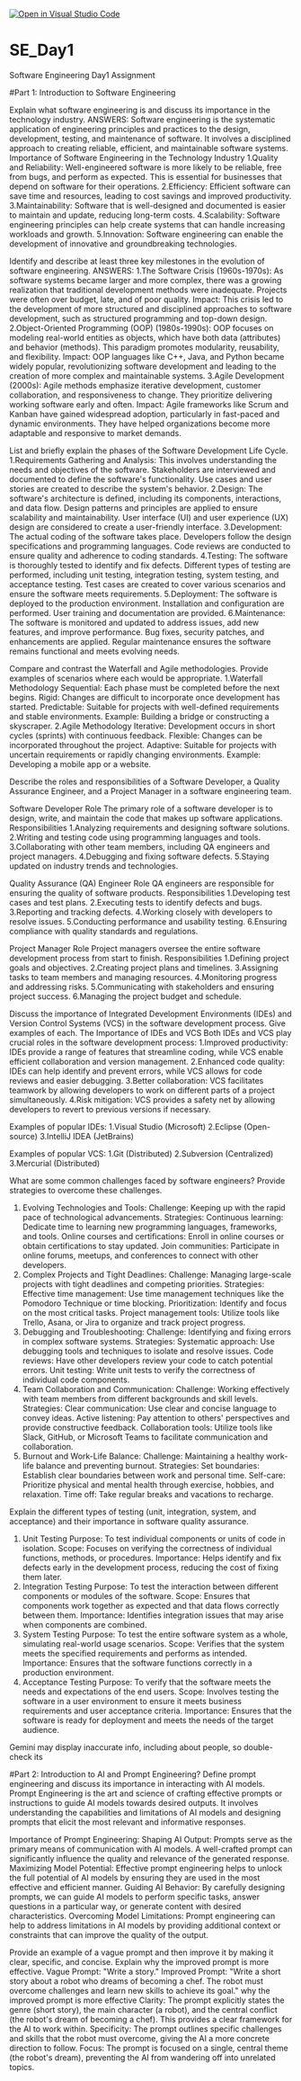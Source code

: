 [![Open in Visual Studio Code](https://classroom.github.com/assets/open-in-vscode-2e0aaae1b6195c2367325f4f02e2d04e9abb55f0b24a779b69b11b9e10269abc.svg)](https://classroom.github.com/online_ide?assignment_repo_id=15745644&assignment_repo_type=AssignmentRepo)
# SE_Day1
Software Engineering Day1 Assignment

#Part 1: Introduction to Software Engineering

Explain what software engineering is and discuss its importance in the technology industry.
ANSWERS:
Software engineering is the systematic application of engineering principles and practices to the design, development, testing, and maintenance of software. It involves a disciplined approach to creating reliable, efficient, and maintainable software systems.
                                       Importance of Software Engineering in the Technology Industry
1.Quality and Reliability: Well-engineered software is more likely to be reliable, free from bugs, and perform as expected. This is essential for businesses that depend on software for their operations.
2.Efficiency: Efficient software can save time and resources, leading to cost savings and improved productivity.
3.Maintainability: Software that is well-designed and documented is easier to maintain and update, reducing long-term costs.
4.Scalability: Software engineering principles can help create systems that can handle increasing workloads and growth.
5.Innovation: Software engineering can enable the development of innovative and groundbreaking technologies.

Identify and describe at least three key milestones in the evolution of software engineering.
ANSWERS:
1.The Software Crisis (1960s-1970s):
As software systems became larger and more complex, there was a growing realization that traditional development methods were inadequate. Projects were often over budget, late, and of poor quality.
Impact: This crisis led to the development of more structured and disciplined approaches to software development, such as structured programming and top-down design.
2.Object-Oriented Programming (OOP) (1980s-1990s):
OOP focuses on modeling real-world entities as objects, which have both data (attributes) and behavior (methods). This paradigm promotes modularity, reusability, and flexibility.
Impact: OOP languages like C++, Java, and Python became widely popular, revolutionizing software development and leading to the creation of more complex and maintainable systems.
3.Agile Development (2000s):
Agile methods emphasize iterative development, customer collaboration, and responsiveness to change. They prioritize delivering working software early and often.
Impact: Agile frameworks like Scrum and Kanban have gained widespread adoption, particularly in fast-paced and dynamic environments. They have helped organizations become more adaptable and responsive to market demands.

List and briefly explain the phases of the Software Development Life Cycle.
1.Requirements Gathering and Analysis:
This involves understanding the needs and objectives of the software.
Stakeholders are interviewed and documented to define the software's functionality.
Use cases and user stories are created to describe the system's behavior.
2.Design:
The software's architecture is defined, including its components, interactions, and data flow. Design patterns and principles are applied to ensure scalability and maintainability.
User interface (UI) and user experience (UX) design are considered to create a user-friendly interface.
3.Development:
The actual coding of the software takes place. Developers follow the design specifications and programming languages.
Code reviews are conducted to ensure quality and adherence to coding standards.
4.Testing:
The software is thoroughly tested to identify and fix defects.
Different types of testing are performed, including unit testing, integration testing, system testing, and acceptance testing.
Test cases are created to cover various scenarios and ensure the software meets requirements.
5.Deployment:
The software is deployed to the production environment. Installation and configuration are performed. User training and documentation are provided.
6.Maintenance:
The software is monitored and updated to address issues, add new features, and improve performance.
Bug fixes, security patches, and enhancements are applied. Regular maintenance ensures the software remains functional and meets evolving needs.

Compare and contrast the Waterfall and Agile methodologies. Provide examples of scenarios where each would be appropriate.
1.Waterfall Methodology
Sequential: Each phase must be completed before the next begins.
Rigid: Changes are difficult to incorporate once development has started.
Predictable: Suitable for projects with well-defined requirements and stable environments.
Example: Building a bridge or constructing a skyscraper.
2.Agile Methodology
Iterative: Development occurs in short cycles (sprints) with continuous feedback.
Flexible: Changes can be incorporated throughout the project.
Adaptive: Suitable for projects with uncertain requirements or rapidly changing environments.
Example: Developing a mobile app or a website.

Describe the roles and responsibilities of a Software Developer, a Quality Assurance Engineer, and a Project Manager in a software engineering team.

Software Developer
                                          Role
The primary role of a software developer is to design, write, and maintain the code that makes up software applications.
                                    Responsibilities
1.Analyzing requirements and designing software solutions.
2.Writing and testing code using programming languages and tools.
3.Collaborating with other team members, including QA engineers and project managers.
4.Debugging and fixing software defects.
5.Staying updated on industry trends and technologies.

Quality Assurance (QA) Engineer
                                        Role
QA engineers are responsible for ensuring the quality of software products.
                                Responsibilities
1.Developing test cases and test plans.
2.Executing tests to identify defects and bugs.
3.Reporting and tracking defects.
4.Working closely with developers to resolve issues.
5.Conducting performance and usability testing.
6.Ensuring compliance with quality standards and regulations.

Project Manager
                                        Role
Project managers oversee the entire software development process from start to finish.
                                    Responsibilities
1.Defining project goals and objectives.
2.Creating project plans and timelines.
3.Assigning tasks to team members and managing resources.
4.Monitoring progress and addressing risks.
5.Communicating with stakeholders and ensuring project success.
6.Managing the project budget and schedule.

Discuss the importance of Integrated Development Environments (IDEs) and Version Control Systems (VCS) in the software development process. Give examples of each.
          The Importance of IDEs and VCS
Both IDEs and VCS play crucial roles in the software development process:
1.Improved productivity: IDEs provide a range of features that streamline coding, while VCS enable efficient collaboration and version management.
2.Enhanced code quality: IDEs can help identify and prevent errors, while VCS allows for code reviews and easier debugging.
3.Better collaboration: VCS facilitates teamwork by allowing developers to work on different parts of a project simultaneously.
4.Risk mitigation: VCS provides a safety net by allowing developers to revert to previous versions if necessary.

Examples of popular IDEs:
1.Visual Studio (Microsoft)
2.Eclipse (Open-source)
3.IntelliJ IDEA (JetBrains)

Examples of popular VCS:
1.Git (Distributed)
2.Subversion (Centralized)
3.Mercurial (Distributed)

What are some common challenges faced by software engineers? Provide strategies to overcome these challenges.
1. Evolving Technologies and Tools:
Challenge: Keeping up with the rapid pace of technological advancements.
Strategies:
Continuous learning: Dedicate time to learning new programming languages, frameworks, and tools.
Online courses and certifications: Enroll in online courses or obtain certifications to stay updated.
Join communities: Participate in online forums, meetups, and conferences to connect with other developers.
2. Complex Projects and Tight Deadlines:
Challenge: Managing large-scale projects with tight deadlines and competing priorities.
Strategies:
Effective time management: Use time management techniques like the Pomodoro Technique or time blocking.
Prioritization: Identify and focus on the most critical tasks.
Project management tools: Utilize tools like Trello, Asana, or Jira to organize and track project progress.
3. Debugging and Troubleshooting:
Challenge: Identifying and fixing errors in complex software systems.
Strategies:
Systematic approach: Use debugging tools and techniques to isolate and resolve issues.
Code reviews: Have other developers review your code to catch potential errors.
Unit testing: Write unit tests to verify the correctness of individual code components.
4. Team Collaboration and Communication:
Challenge: Working effectively with team members from different backgrounds and skill levels.
Strategies:
Clear communication: Use clear and concise language to convey ideas.
Active listening: Pay attention to others' perspectives and provide constructive feedback.
Collaboration tools: Utilize tools like Slack, GitHub, or Microsoft Teams to facilitate communication and collaboration.
5. Burnout and Work-Life Balance:
Challenge: Maintaining a healthy work-life balance and preventing burnout.
Strategies:
Set boundaries: Establish clear boundaries between work and personal time.
Self-care: Prioritize physical and mental health through exercise, hobbies, and relaxation.
Time off: Take regular breaks and vacations to recharge.

Explain the different types of testing (unit, integration, system, and acceptance) and their importance in software quality assurance.
1. Unit Testing
Purpose: To test individual components or units of code in isolation.
Scope: Focuses on verifying the correctness of individual functions, methods, or procedures.
Importance: Helps identify and fix defects early in the development process, reducing the cost of fixing them later.
2. Integration Testing
Purpose: To test the interaction between different components or modules of the software.
Scope: Ensures that components work together as expected and that data flows correctly between them.
Importance: Identifies integration issues that may arise when components are combined.
3. System Testing
Purpose: To test the entire software system as a whole, simulating real-world usage scenarios.
Scope: Verifies that the system meets the specified requirements and performs as intended.
Importance: Ensures that the software functions correctly in a production environment.
4. Acceptance Testing
Purpose: To verify that the software meets the needs and expectations of the end users.
Scope: Involves testing the software in a user environment to ensure it meets business requirements and user acceptance criteria.
Importance: Ensures that the software is ready for deployment and meets the needs of the target audience.


Gemini may display inaccurate info, including about people, so double-check its

#Part 2: Introduction to AI and Prompt Engineering?
Define prompt engineering and discuss its importance in interacting with AI models.
Prompt Engineering is the art and science of crafting effective prompts or instructions to guide AI models towards desired outputs. It involves understanding the capabilities and limitations of AI models and designing prompts that elicit the most relevant and informative responses.

Importance of Prompt Engineering:
Shaping AI Output: Prompts serve as the primary means of communication with AI models. A well-crafted prompt can significantly influence the quality and relevance of the generated response.
Maximizing Model Potential: Effective prompt engineering helps to unlock the full potential of AI models by ensuring they are used in the most effective and efficient manner.
Guiding AI Behavior: By carefully designing prompts, we can guide AI models to perform specific tasks, answer questions in a particular way, or generate content with desired characteristics.
Overcoming Model Limitations: Prompt engineering can help to address limitations in AI models by providing additional context or constraints that can improve the quality of the output.

Provide an example of a vague prompt and then improve it by making it clear, specific, and concise. Explain why the improved prompt is more effective.
Vague Prompt: "Write a story."
Improved Prompt: "Write a short story about a robot who dreams of becoming a chef. The robot must overcome challenges and learn new skills to achieve its goal."
                                 why the improved prompt is more effective
Clarity: The prompt explicitly states the genre (short story), the main character (a robot), and the central conflict (the robot's dream of becoming a chef). This provides a clear framework for the AI to work within.
Specificity: The prompt outlines specific challenges and skills that the robot must overcome, giving the AI a more concrete direction to follow.
Focus: The prompt is focused on a single, central theme (the robot's dream), preventing the AI from wandering off into unrelated topics.
